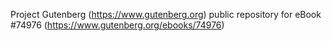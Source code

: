 Project Gutenberg (https://www.gutenberg.org) public repository for
eBook #74976 (https://www.gutenberg.org/ebooks/74976)
